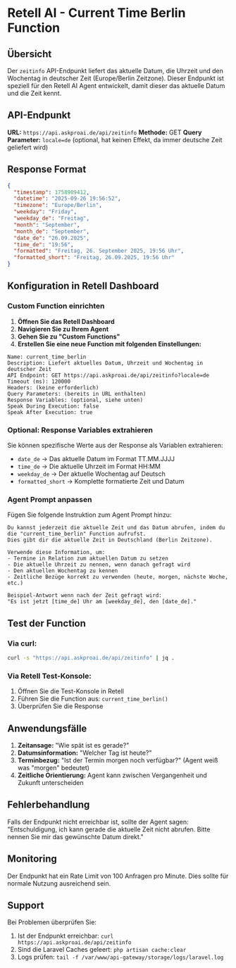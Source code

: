 # Retell AI - Current Time Berlin Function

## Übersicht

Der `zeitinfo` API-Endpunkt liefert das aktuelle Datum, die Uhrzeit und den Wochentag in deutscher Zeit (Europe/Berlin Zeitzone). Dieser Endpunkt ist speziell für den Retell AI Agent entwickelt, damit dieser das aktuelle Datum und die Zeit kennt.

## API-Endpunkt

**URL:** `https://api.askproai.de/api/zeitinfo`
**Methode:** GET
**Query Parameter:** `locale=de` (optional, hat keinen Effekt, da immer deutsche Zeit geliefert wird)

## Response Format

```json
{
  "timestamp": 1758909412,
  "datetime": "2025-09-26 19:56:52",
  "timezone": "Europe/Berlin",
  "weekday": "Friday",
  "weekday_de": "Freitag",
  "month": "September",
  "month_de": "September",
  "date_de": "26.09.2025",
  "time_de": "19:56",
  "formatted": "Freitag, 26. September 2025, 19:56 Uhr",
  "formatted_short": "Freitag, 26.09.2025, 19:56 Uhr"
}
```

## Konfiguration in Retell Dashboard

### Custom Function einrichten

1. **Öffnen Sie das Retell Dashboard**
2. **Navigieren Sie zu Ihrem Agent**
3. **Gehen Sie zu "Custom Functions"**
4. **Erstellen Sie eine neue Function mit folgenden Einstellungen:**

```
Name: current_time_berlin
Description: Liefert aktuelles Datum, Uhrzeit und Wochentag in deutscher Zeit
API Endpoint: GET https://api.askproai.de/api/zeitinfo?locale=de
Timeout (ms): 120000
Headers: (keine erforderlich)
Query Parameters: (bereits in URL enthalten)
Response Variables: (optional, siehe unten)
Speak During Execution: false
Speak After Execution: true
```

### Optional: Response Variables extrahieren

Sie können spezifische Werte aus der Response als Variablen extrahieren:

- `date_de` → Das aktuelle Datum im Format TT.MM.JJJJ
- `time_de` → Die aktuelle Uhrzeit im Format HH:MM
- `weekday_de` → Der aktuelle Wochentag auf Deutsch
- `formatted_short` → Komplette formatierte Zeit und Datum

### Agent Prompt anpassen

Fügen Sie folgende Instruktion zum Agent Prompt hinzu:

```
Du kannst jederzeit die aktuelle Zeit und das Datum abrufen, indem du die "current_time_berlin" Function aufrufst.
Dies gibt dir die aktuelle Zeit in Deutschland (Berlin Zeitzone).

Verwende diese Information, um:
- Termine in Relation zum aktuellen Datum zu setzen
- Die aktuelle Uhrzeit zu nennen, wenn danach gefragt wird
- Den aktuellen Wochentag zu kennen
- Zeitliche Bezüge korrekt zu verwenden (heute, morgen, nächste Woche, etc.)

Beispiel-Antwort wenn nach der Zeit gefragt wird:
"Es ist jetzt [time_de] Uhr am [weekday_de], den [date_de]."
```

## Test der Function

### Via curl:
```bash
curl -s "https://api.askproai.de/api/zeitinfo" | jq .
```

### Via Retell Test-Konsole:
1. Öffnen Sie die Test-Konsole in Retell
2. Führen Sie die Function aus: `current_time_berlin()`
3. Überprüfen Sie die Response

## Anwendungsfälle

1. **Zeitansage:** "Wie spät ist es gerade?"
2. **Datumsinformation:** "Welcher Tag ist heute?"
3. **Terminbezug:** "Ist der Termin morgen noch verfügbar?" (Agent weiß was "morgen" bedeutet)
4. **Zeitliche Orientierung:** Agent kann zwischen Vergangenheit und Zukunft unterscheiden

## Fehlerbehandlung

Falls der Endpunkt nicht erreichbar ist, sollte der Agent sagen:
"Entschuldigung, ich kann gerade die aktuelle Zeit nicht abrufen. Bitte nennen Sie mir das gewünschte Datum direkt."

## Monitoring

Der Endpunkt hat ein Rate Limit von 100 Anfragen pro Minute. Dies sollte für normale Nutzung ausreichend sein.

## Support

Bei Problemen überprüfen Sie:
1. Ist der Endpunkt erreichbar: `curl https://api.askproai.de/api/zeitinfo`
2. Sind die Laravel Caches geleert: `php artisan cache:clear`
3. Logs prüfen: `tail -f /var/www/api-gateway/storage/logs/laravel.log`